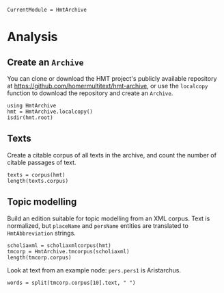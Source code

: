 ```@meta
CurrentModule = HmtArchive
```

# Analysis


## Create an `Archive`

You can clone or download the HMT project's publicly available repository at <https://github.com/homermultitext/hmt-archive>, or use the `localcopy` function to download the repository and create an `Archive`.

```@example dl
using HmtArchive
hmt = HmtArchive.localcopy()
isdir(hmt.root)
```


## Texts

Create a citable corpus of all texts in the archive, and count the number of citable passages of text.

```@example dl
texts = corpus(hmt)
length(texts.corpus)
```

## Topic modelling



Build an edition suitable for topic modelling from an XML corpus.  Text is normalized, but `placeName` and `persName` entities are translated to `HmtAbbreviation` strings.


```@example dl
scholiaxml = scholiaxmlcorpus(hmt)
tmcorp = HmtArchive.tmcorpus(scholiaxml)
length(tmcorp.corpus)
```
Look at text from an example node: `pers.pers1` is Aristarchus.

```@example dl
words = split(tmcorp.corpus[10].text, " ")
```